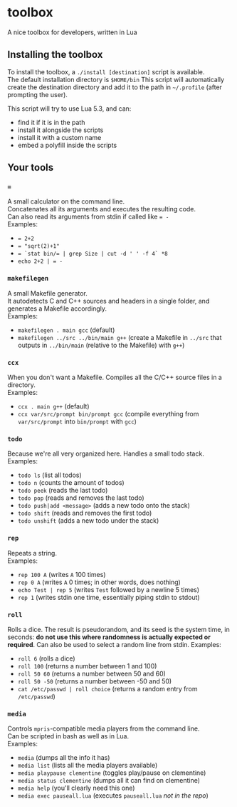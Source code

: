 # toolbox
A nice toolbox for developers, written in Lua

## Installing the toolbox
To install the toolbox, a `./install [destination]` script is available.  
The default installation directory is `$HOME/bin`
This script will automatically create the destination directory and add it to the path in `~/.profile` (after prompting the user). 

This script will try to use Lua 5.3, and can:
- find it if it is in the path
- install it alongside the scripts
- install it with a custom name
- embed a polyfill inside the scripts

## Your tools

### `=`
A small calculator on the command line.  
Concatenates all its arguments and executes the resulting code.  
Can also read its arguments from stdin if called like `= -`  
Examples:
- ```= 2+2```
- ```= "sqrt(2)+1"```
- ```= `stat bin/= | grep Size | cut -d ' ' -f 4` *8```
- ```echo 2+2 | = -```

### `makefilegen`
A small Makefile generator.  
It autodetects C and C++ sources and headers in a single folder, and generates a Makefile accordingly.  
Examples:
- ```makefilegen . main gcc``` (default)
- ```makefilegen ../src ../bin/main g++``` (create a Makefile in `../src` that outputs in `../bin/main` (relative to the Makefile) with `g++`)

### `ccx`
When you don't want a Makefile.
Compiles all the C/C++ source files in a directory.  
Examples:
- ```ccx . main g++``` (default)
- ```ccx var/src/prompt bin/prompt gcc``` (compile everything from `var/src/prompt` into `bin/prompt` with `gcc`)

### `todo`
Because we're all very organized here. 
Handles a small todo stack. 
Examples:
- ```todo ls``` (list all todos)
- ```todo n``` (counts the amount of todos)
- ```todo peek``` (reads the last todo)
- ```todo pop``` (reads and removes the last todo)
- ```todo push|add <message>``` (adds a new todo onto the stack)
- ```todo shift``` (reads and removes the first todo)
- ```todo unshift``` (adds a new todo under the stack)

### `rep`
Repeats a string.  
Examples:
- ```rep 100 A``` (writes `A` 100 times)
- ```rep 0 A``` (writes `A` 0 times; in other words, does nothing)
- ```echo Test | rep 5``` (writes `Test` followed by a newline 5 times)
- ```rep 1``` (writes stdin one time, essentially piping stdin to stdout)

### `roll`
Rolls a dice. 
The result is pseudorandom, and its seed is the system time, in seconds: **do not use this where randomness is actually expected or required**. 
Can also be used to select a random line from stdin. 
Examples:
- ```roll 6``` (rolls a dice)
- ```roll 100``` (returns a number between 1 and 100)
- ```roll 50 60``` (returns a number between 50 and 60)
- ```roll 50 -50``` (returns a number between -50 and 50)
- ```cat /etc/passwd | roll choice``` (returns a random entry from `/etc/passwd`)

### `media`
Controls `mpris`-compatible media players from the command line.  
Can be scripted in bash as well as in Lua.  
Examples:
- ```media``` (dumps all the info it has)
- ```media list``` (lists all the media players available)
- ```media playpause clementine``` (toggles play/pause on clementine)
- ```media status clementine``` (dumps all it can find on clementine)
- ```media help``` (you'll clearly need this one)
- ```media exec pauseall.lua``` (executes `pauseall.lua` *not in the repo*)
